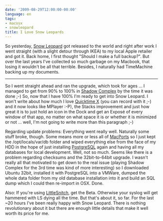 ```yaml
---
date: '2009-08-29T12:00:00-00:00'
language: en
tags:
- macosx
- snowleopard
title: I Love Snow Leopards
---
```



So yesterday, [Snow Leopard](http://www.apple.com/macosx/) got released to the world and right after work I went straight (with a slight detour through IKEA) to my local Apple retailer and got it. Back home, I first thought "Should I make a full backup?". But over the last years I've collected so much garbage on my Macbook, that losing it wouldn't be all that terrible. Besides, I naturally had TimeMachine backing up my documents.

-------------------------------

So I went straight ahead and ran the upgrade, which took for ages ... I managed to get from 90% to 100% in [Shadow Complex](http://www.xbox.com/games/s/shadowcomplexxbla/) by the time it was done ;-) So, now that I have 100% I'm ready to get into Snow Leopard. I won't write about how much I love [Quicktime X](http://www.apple.com/macosx/what-is-macosx/quicktime.html) (you can record with it ;-) and it now looks like MPlayer :-P), the Stacks improvement and just how great it is to just hold an icon in the Dock and get an Exposé of every window of that app, no matter on what space it is or whether it is minimized or not ... well, I'm not going to write more than this paragraph ;-)

Regarding update problems: Everything went really well. Naturally some stuff broke, though. Some means more or less all of [MacPorts](http://www.macports.org/) so I just kept the /opt/locals/var/db folder and wiped everything else from the face of my HDD in the hope of just installing [PostgreSQL](http://www.postgresql.org/) again and having all my databases for local development. Well, not so much. Seems like there is a problem regarding checksums and the 32bit-to-64bit upgrade. I wasn't really all that motivated to get down to the real issue (playing Shadow Complex for the 3rd time was kind of more interesting) so I downloaded Ubuntu 32bit, installed it with PostgreSQL into a VMWare, dumped the whole data folder from my old database installation into it and build an SQL dump which I could then re-import in OSX. Done.

Also: If you're using [LittleSnitch](http://www.obdev.at/products/littlesnitch/), get the Beta. Otherwise your syslog will get hammered with LS dying all the time. But that's about it, so far. For the last ~20 hours I've been really happy with Snow Leopard. There is nothing revolutionary about it but there are enough little details that make it well worth its price for me.
